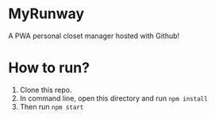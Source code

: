 # MyRunway
A PWA personal closet manager hosted with Github!

# How to run?
1. Clone this repo.
2. In command line, open this directory and run `npm install`
3. Then run `npm start`